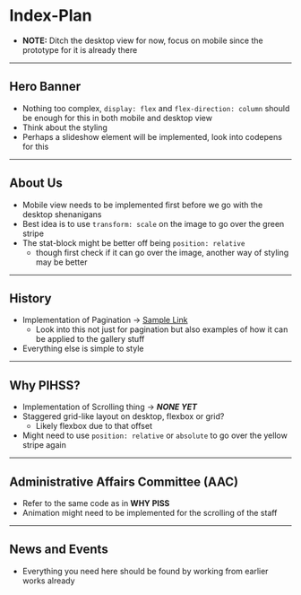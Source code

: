 # Index-Plan

- **NOTE:** Ditch the desktop view for now, focus on mobile since the prototype for it is already there

---

## Hero Banner

- Nothing too complex, `display: flex` and `flex-direction: column` should be enough for this in both mobile and desktop view
- Think about the styling
- Perhaps a slideshow element will be implemented, look into codepens for this

---

## About Us

- Mobile view needs to be implemented first before we go with the desktop shenanigans
- Best idea is to use `transform: scale` on the image to go over the green stripe
- The stat-block might be better off being `position: relative`
  - though first check if it can go over the image, another way of styling may be better

---

## History

- Implementation of Pagination -> [Sample Link](https://codepen.io/bcarvalho/pen/WXmwBq)
  - Look into this not just for pagination but also examples of how it can be applied to the gallery stuff
- Everything else is simple to style

---

## Why PIHSS?

- Implementation of Scrolling thing -> ***NONE YET***
- Staggered grid-like layout on desktop, flexbox or grid?
  - Likely flexbox due to that offset
- Might need to use `position: relative` or `absolute` to go over the yellow stripe again

--- 

## Administrative Affairs Committee (AAC)

- Refer to the same code as in **WHY PISS**
- Animation might need to be implemented for the scrolling of the staff

---

## News and Events

- Everything you need here should be found by working from earlier works already